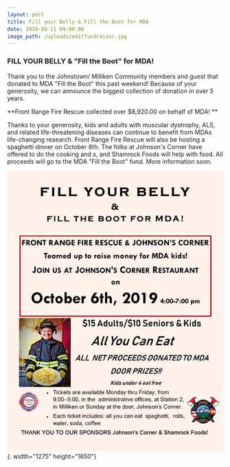 ```yaml
---
layout: post
title: Fill your Belly & Fill the Boot for MDA
date: 2019-09-11 09:00:00
image_path: /uploads/editfundraiser.jpg
---
```


### **FILL YOUR BELLY & "Fill the Boot" for MDA\!**

Thank you to the Johnstown/ Milliken Community members and guest that donated to MDA "Fill the Boot" this past weekend\! Because of your generosity, we can announce the biggest collection of donation in over 5 years.

\*\*Front Range Fire Rescue collected over $8,920.00 on behalf of MDA\! \*\*

Thanks to your generosity, kids and adults with muscular dystrophy, ALS, and related life-threatening diseases can continue to benefit from MDAs life-changing research. Front Range Fire Rescue will also be hosting a spaghetti dinner on October 6th. The folks at Johnson's Corner have offered to do the cooking and s, and Shamrock Foods will help with food. All proceeds will go to the MDA "Fill the Boot" fund. More information soon.

![](/uploads/flyer.jpg){: width="1275" height="1650"}

&nbsp;